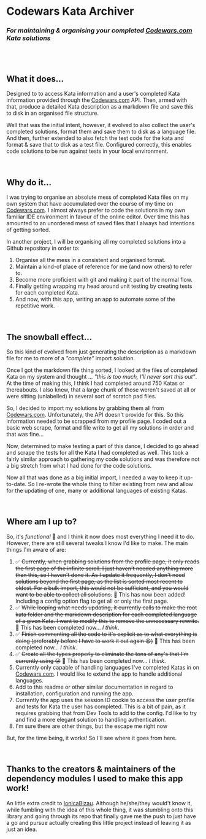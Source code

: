 # **Codewars Kata Archiver**

### _For maintaining & organising your completed [Codewars.com](https://www.codewars.com) Kata solutions_

## <br>

## **What it does...**

Designed to to access Kata information and a user's completed Kata information provided through the [Codewars.com](https://www.codewars.com) API. Then, armed with that, produce a detailed Kata description as a markdown file and save this to disk in an organised file structure.

Well that was the initial intent, however, it evolved to also collect the user's completed solutions, format them and save them to disk as a language file. And then, further extended to also fetch the test code for the kata and format & save that to disk as a test file. Configured correctly, this enables code solutions to be run against tests in your local environment.

<br>

## **Why do it...**

I was trying to organise an absolute mess of completed Kata files on my own system that have accumulated over the course of my time on [Codewars.com](https://www.codewars.com). I almost always prefer to code the solutions in my own familiar IDE environment in favour of the online editor. Over time this has amounted to an unordered mess of saved files that I always had intentions of getting sorted.

In another project, I will be organising all my completed solutions into a Github repository in order to:

1. Organise all the mess in a consistent and organised format.
2. Maintain a kind-of place of reference for me (and now others) to refer to.
3. Become more proficient with git and making it part of the normal flow.
4. Finally getting wrapping my head around unit testing by creating tests for each completed Kata.
5. And now, with this app, writing an app to automate some of the repetitive work.

<br>

## **The snowball effect...**

So this kind of evolved from just generating the description as a markdown file for me to more of a _"complete"_ import solution.

Once I got the markdown file thing sorted, I looked at the files of completed Kata on my system and thought ... _"this is too much, I'll never sort this out"_. At the time of making this, I think I had completed around 750 Katas or thereabouts. I also knew, that a large chunk of those weren't saved at all or were sitting (unlabelled) in several sort of scratch pad files.

So, I decided to import my solutions by grabbing them all from [Codewars.com](https://www.codewars.com). Unfortunately, the API doesn't provide for this. So this information needed to be scrapped from my profile page. I coded out a basic web scrape, format and file write to get all my solutions in order and that was fine...

Now, determined to make testing a part of this dance, I decided to go ahead and scrape the tests for all the Kata I had completed as well. This took a fairly similar approach to gathering my code solutions and was therefore not a big stretch from what I had done for the code solutions.

Now all that was done as a big initial import, I needed a way to keep it up-to-date. So I re-wrote the whole thing to filter existing from new and allow for the updating of one, many or additional languages of existing Katas.

<br>

## **Where am I up to?**

So, it's _functional_ 🥳 and I think it now does most everything I need it to do. However, there are still several tweaks I know I'd like to make. The main things I'm aware of are:

1. ✅ ~~Currently, when grabbing solutions from the profile page, it only reads the first page of the infinite scroll. I just haven't needed anything more than this, so I haven't done it. As I update it frequently, I don't need solutions beyond the first page, as the list is sorted most recent to oldest. For a bulk import, this would not be sufficient, and you would want to be able to collect all solutions.~~ 🥳 This has now been added! Including a config option flag to get all or only the first page.
2. ✅ ~~While looping what needs updating, it currently calls ~~to make the root kata folder and~~ the markdown description for each completed language of a given Kata. I want to modify this to remove the unnecessary rewrite.~~ 🥳 This has been completed now... _I think_.
3. ✅ ~~Finish commenting all the code to it's explicit as to what everything is doing (preferably before I have to work it out again 😫)~~ 🥳 This has been completed now... _I think_.
4. ✅ ~~Create all the types properly to eliminate the tons of any's that I'm currently using 😜~~ 🥳 This has been completed now... _I think_.
5. Currently only capable of handling languages I've completed Katas in on [Codewars.com](https://www.codewars.com). I would like to extend the app to handle additional languages.
6. Add to this readme or other similar documentation in regard to installation, configuration and running the app.
7. Currently the app uses the session ID cookie to access the user profile and tests for Kata the user has completed. This is a bit of pain, as it requires grabbing that from Dev Tools to add to the config. I'd like to try and find a more elegant solution to handling authentication.
8. I'm sure there are other things, but the escape me right now

But, for the time being, it works! So I'll see where it goes from here.

<br>

## **Thanks to the creators & maintainers of the dependency modules I used to make this app work!**

An little extra credit to [IonicaBizau](https://github.com/IonicaBizau/json2md). Although he/she/they would't know it, while fumbling with the idea of this whole thing, it was stumbling onto this library and going through its repo that finally gave me the push to just have a go and pursue actually creating this little project instead of leaving it as just an idea.
